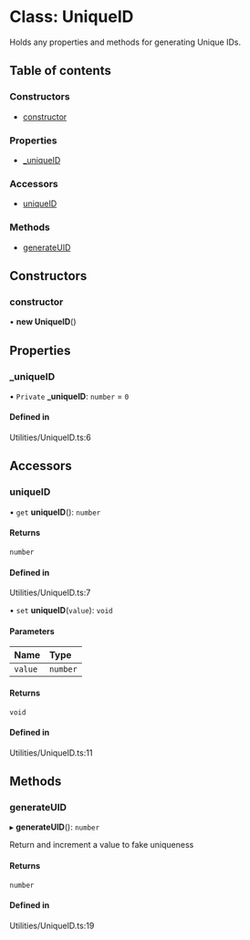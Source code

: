 # Class: UniqueID

Holds any properties and methods for generating Unique IDs.

## Table of contents

### Constructors

- [constructor](../wiki/UniqueID#constructor)

### Properties

- [\_uniqueID](../wiki/UniqueID#_uniqueid)

### Accessors

- [uniqueID](../wiki/UniqueID#uniqueid)

### Methods

- [generateUID](../wiki/UniqueID#generateuid)

## Constructors

### constructor

• **new UniqueID**()

## Properties

### \_uniqueID

• `Private` **\_uniqueID**: `number` = `0`

#### Defined in

Utilities/UniqueID.ts:6

## Accessors

### uniqueID

• `get` **uniqueID**(): `number`

#### Returns

`number`

#### Defined in

Utilities/UniqueID.ts:7

• `set` **uniqueID**(`value`): `void`

#### Parameters

| Name | Type |
| :------ | :------ |
| `value` | `number` |

#### Returns

`void`

#### Defined in

Utilities/UniqueID.ts:11

## Methods

### generateUID

▸ **generateUID**(): `number`

Return and increment a value to fake uniqueness

#### Returns

`number`

#### Defined in

Utilities/UniqueID.ts:19

